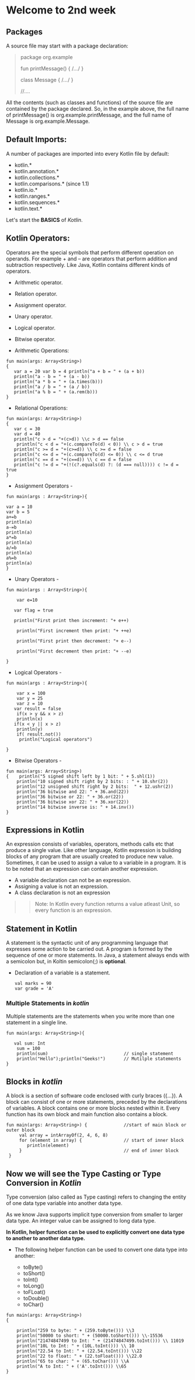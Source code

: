 # Welcome to 2nd week
## Packages
A source file may start with a package declaration:
>package org.example
>
>fun printMessage() { /*...*/ }
>
>class Message { /*...*/ }
>
>//....

All the contents (such as classes and functions) of the source file are contained by the package declared.
So, in the example above, the full name of printMessage() is org.example.printMessage, and the full name of Message is org.example.Message.

## Default Imports:

A number of packages are imported into every Kotlin file by default:

- kotlin.*
- kotlin.annotation.*
- kotlin.collections.*
- kotlin.comparisons.* (since 1.1)
- kotlin.io.*
- kotlin.ranges.*
- kotlin.sequences.*
- kotlin.text.*

Let's start the **BASICS** of _Kotlin_.

## Kotlin Operators:

Operators are the special symbols that perform different operation on operands. For example + and – are operators that perform addition and subtraction respectively.
Like Java, Kotlin contains different kinds of operators.
  * Arithmetic operator.
  * Relation operator.
  * Assignment operator.
  * Unary operator.
  * Logical operator.
  * Bitwise operator.

* Arithmetic Operations:

```
fun main(args: Array<String>) 
{ 
   var a = 20 var b = 4 println("a + b = " + (a + b)) 
   println("a - b = " + (a - b)) 
   println("a * b = " + (a.times(b))) 
   println("a / b = " + (a / b)) 
   println("a % b = " + (a.rem(b))) 
}
```
* Relational Operations:
```
fun main(args: Array<String>) 
{ 
   var c = 30
   var d = 40
   println("c > d = "+(c>d)) \\c > d == false
    println("c < d = "+(c.compareTo(d) < 0)) \\ c > d = true
   println("c >= d = "+(c>=d)) \\ c >= d = false
   println("c <= d = "+(c.compareTo(d) <= 0)) \\ c <= d true
   println("c == d = "+(c==d)) \\ c == d = false
   println("c != d = "+(!(c?.equals(d) ?: (d === null)))) c != d = true
} 
```
* Assignment Operators -

```
fun main(args : Array<String>){ 

var a = 10
var b = 5
a+=b 
println(a) 
a-=b 
println(a) 
a*=b 
println(a) 
a/=b 
println(a) 
a%=b 
println(a) 
} 
```

* Unary Operators -

```
fun main(args : Array<String>){ 

    var e=10

   var flag = true

   println("First print then increment: "+ e++) 

    println("First increment then print: "+ ++e) 

    println("First print then decrement: "+ e--) 

    println("First decrement then print: "+ --e) 

}
```

* Logical Operators -

```
fun main(args : Array<String>){ 

    var x = 100
    var y = 25
    var z = 10
   var result = false
    if(x > y && x > z) 
    println(x) 
   if(x < y || x > z) 
    println(y) 
    if( result.not()) 
     println("Logical operators") 

}
```
* Bitwise Operators -

```
fun main(args: Array<String>) 
{    println("5 signed shift left by 1 bit: " + 5.shl(1)) 
    println("10 signed shift right by 2 bits: : " + 10.shr(2)) 
    println("12 unsigned shift right by 2 bits:  " + 12.ushr(2)) 
    println("36 bitwise and 22: " + 36.and(22)) 
    println("36 bitwise or 22: " + 36.or(22)) 
    println("36 bitwise xor 22: " + 36.xor(22)) 
    println("14 bitwise inverse is: " + 14.inv()) 
}
```

## Expressions in **Kotlin**
An expression consists of variables, operators, methods calls etc that produce a single value. Like other language, Kotlin expression is building blocks of any program that are usually created to produce new value. Sometimes, it can be used to assign a value to a variable in a program.
It is to be noted that an expression can contain another expression.
  - A variable declaration can not be an expression.
  - Assigning a value is not an expression.
  - A class declaration is not an expression
>> Note: In Kotlin every function returns a value atleast Unit, so every function is an expression.

## Statement in **Kotlin**
A statement is the syntactic unit of any programming language that expresses some action to be carried out. A program is formed by the sequence of one or more statements. 
In Java, a statement always ends with a semicolon but, in Koltin semicolon(;) is **optional**.
  - Declaration of a variable is a statement.
      ```
      val marks = 90
      var grade = 'A'
      ```
 ### Multiple Statements in *kotlin*
 
Multiple statements are the statements when you write more than one statement in a single line.

```
fun main(args: Array<String>){ 

   val sum: Int 
    sum = 100
    println(sum)                             // single statement 
    println("Hello");println("Geeks!")       // Mutilple statements 
}
```
## Blocks in *kotlin*

A block is a section of software code enclosed with curly braces ({…}). A block can consist of one or more statements, preceded by the declarations of variables. 
A block contains one or more blocks nested within it. Every function has its own block and main function also contains a block.

```
fun main(args: Array<String>) {              //start of main block or outer block 
     val array = intArrayOf(2, 4, 6, 8) 
     for (element in array) {                // start of inner block 
        println(element) 
     }                                       // end of inner block 
 } 
```

## Now we will see the Type Casting or Type Conversion in *Kotlin*

Type conversion (also called as Type casting) refers to changing the entity of one data type variable into another data type.

As we know Java supports implicit type conversion from smaller to larger data type. An integer value can be assigned to long data type.

**In Kotlin, helper function can be used to explicitly convert one data type to another to another data type.**

* The following helper function can be used to convert one data type into another:

    * toByte()
    * toShort()
    * toInt()
    * toLong()
    * toFLoat()
    * toDouble()
    * toChar()
```
fun main(args: Array<String>) 
{ 
  
    println("259 to byte: " + (259.toByte())) \\3
    println("50000 to short: " + (50000.toShort())) \\-15536 
    println("21474847499 to Int: " + (21474847499.toInt())) \\ 11019
    println("10L to Int: " + (10L.toInt())) \\ 10
    println("22.54 to Int: " + (22.54.toInt())) \\22
    println("22 to float: " + (22.toFloat())) \\22.0
    println("65 to char: " + (65.toChar())) \\A
    println("A to Int: " + ('A'.toInt())) \\65
} 
```
